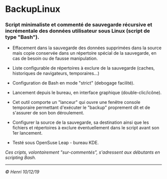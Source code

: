 # BackupLinux

### Script minimaliste et commenté de sauvegarde récursive et incrémentale des données utilisateur sous Linux (script de type "Bash").

* Effacement dans la sauvegarde des données supprimées dans la source mais copie conservée dans un répertoire spécial de la sauvegarde, en cas de besoin ou de fausse manipulation.

* Liste configurable de répertoires à exclure de la sauvegarde (caches, historiques de navigateurs, temporaires...)

* Configuration de Bash en mode "strict" (debogage facilité).

* Lancement depuis le bureau, en interface graphique (double-clic/icône).

* Cet outil comporte un "lanceur" qui ouvre une fenêtre console temporaire permettant d'exécuter le "backup" proprement dit et de s'assurer de son bon déroulement.

* Configurer la source de la sauvegarde, sa destination ainsi que les fichiers et répertoires à exclure éventuellement dans le script avant son 1er lancement.

* Testé sous OpenSuse Leap - bureau KDE.

_Ces cripts, volontairement "sur-commentés", s'adressent aux débutants en scripting Bash._

---
_© Henri 10/12/19_

